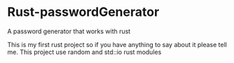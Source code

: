 # Rust-passwordGenerator
A password generator that works with rust

This is my first rust project so if you have anything to say about it please tell me.
This project use random and std::io rust modules
